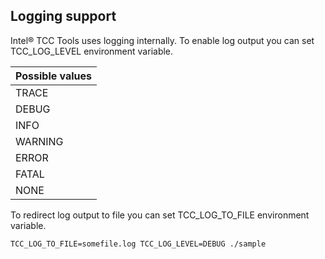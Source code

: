 ## Logging support

Intel® TCC Tools uses logging internally. To enable log output you can set TCC_LOG_LEVEL environment variable.

 Possible values |
-----------------|
 TRACE |
 DEBUG |
 INFO |
 WARNING |
 ERROR |
 FATAL |
 NONE |

 To redirect log output to file you can set TCC_LOG_TO_FILE environment variable.
 ~~~
 TCC_LOG_TO_FILE=somefile.log TCC_LOG_LEVEL=DEBUG ./sample
 ~~~
